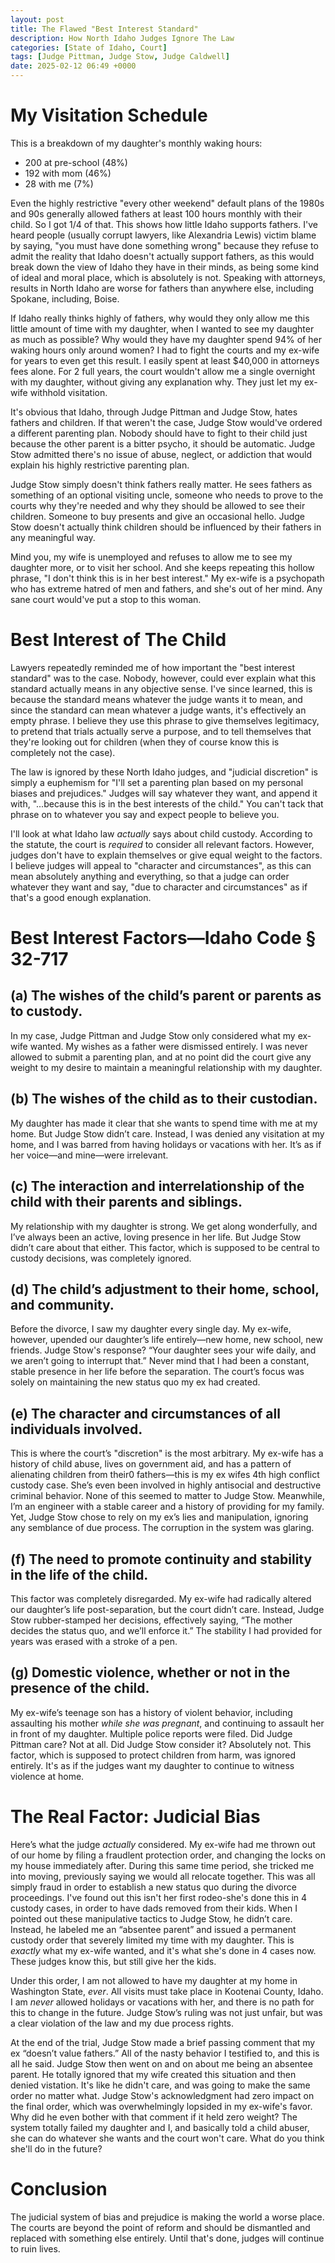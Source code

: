 ```yaml
---
layout: post
title: The Flawed "Best Interest Standard"
description: How North Idaho Judges Ignore The Law
categories: [State of Idaho, Court]
tags: [Judge Pittman, Judge Stow, Judge Caldwell]
date: 2025-02-12 06:49 +0000
---
```

# My Visitation Schedule

This is a breakdown of my daughter's monthly waking hours:

- 200 at pre-school (48%)
- 192 with mom (46%)
- 28 with me (7%)

Even the highly restrictive "every other weekend" default plans of the 1980s and 90s generally allowed fathers at least 100 hours monthly with their child. So I got 1/4 of that. This shows how little Idaho supports fathers. I've heard people (usually corrupt lawyers, like Alexandria Lewis) victim blame by saying, "you must have done something wrong" because they refuse to admit the reality that Idaho doesn't actually support fathers, as this would break down the view of Idaho they have in their minds, as being some kind of ideal and moral place, which is absolutely is not. Speaking with attorneys, results in North Idaho are worse for fathers than anywhere else, including Spokane, including, Boise.

If Idaho really thinks highly of fathers, why would they only allow me this little amount of time with my daughter, when I wanted to see my daughter as much as possible? Why would they have my daughter spend 94% of her waking hours only around women? I had to fight the courts and my ex-wife for years to even get this result. I easily spent at least $40,000 in attorneys fees alone. For 2 full years, the court wouldn't allow me a single overnight with my daughter, without giving any explanation why. They just let my ex-wife withhold visitation. 

It's obvious that Idaho, through Judge Pittman and Judge Stow, hates fathers and children. If that weren't the case, Judge Stow would've ordered a different parenting plan. Nobody should have to fight to their child just because the other parent is a bitter psycho, it should be automatic. Judge Stow admitted there's no issue of abuse, neglect, or addiction that would explain his highly restrictive parenting plan. 

Judge Stow simply doesn't think fathers really matter. He sees fathers as something of an optional visiting uncle, someone who needs to prove to the courts why they're needed and why they should be allowed to see their children. Someone to buy presents and give an occasional hello. Judge Stow doesn't actually think children should be influenced by their fathers in any meaningful way.

Mind you, my wife is unemployed and refuses to allow me to see my daughter more, or to visit her school. And she keeps repeating this hollow phrase, "I don't think this is in her best interest." My ex-wife is a psychopath who has extreme hatred of men and fathers, and she's out of her mind. Any sane court would've put a stop to this woman. 

# Best Interest of The Child

Lawyers repeatedly reminded me of how important the "best interest standard" was to the case. Nobody, however, could ever explain what this standard actually means in any objective sense. I've since learned, this is because the standard means whatever the judge wants it to mean, and since the standard can mean whatever a judge wants, it's effectively an empty phrase. I believe they use this phrase to give themselves legitimacy, to pretend that trials actually serve a purpose, and to tell themselves that they're looking out for children (when they of course know this is completely not the case). 

The law is ignored by these North Idaho judges, and "judicial discretion" is simply a euphemism for "I'll set a parenting plan based on my personal biases and prejudices." Judges will say whatever they want, and append it with, "...because this is in the best interests of the child." You can't tack that phrase on to whatever you say and expect people to believe you. 

I'll look at what Idaho law *actually* says about child custody. According to the statute, the court is *required* to consider all relevant factors. However, judges don't have to explain themselves or give equal weight to the factors. I believe judges will appeal to "character and circumstances", as this can mean absolutely anything and everything, so that a judge can order whatever they want and say, "due to character and circumstances" as if that's a good enough explanation.

# Best Interest Factors—Idaho Code § 32-717

## (a) The wishes of the child’s parent or parents as to custody.

In my case, Judge Pittman and Judge Stow only considered what my ex-wife wanted. My wishes as a father were dismissed entirely. I was never allowed to submit a parenting plan, and at no point did the court give any weight to my desire to maintain a meaningful relationship with my daughter.

## (b) The wishes of the child as to their custodian.

My daughter has made it clear that she wants to spend time with me at my home. But Judge Stow didn’t care. Instead, I was denied any visitation at my home, and I was barred from having holidays or vacations with her. It’s as if her voice—and mine—were irrelevant.

## (c) The interaction and interrelationship of the child with their parents and siblings.

My relationship with my daughter is strong. We get along wonderfully, and I’ve always been an active, loving presence in her life. But Judge Stow didn’t care about that either. This factor, which is supposed to be central to custody decisions, was completely ignored.

## (d) The child’s adjustment to their home, school, and community.

Before the divorce, I saw my daughter every single day. My ex-wife, however, upended our daughter’s life entirely—new home, new school, new friends. Judge Stow's response? “Your daughter sees your wife daily, and we aren’t going to interrupt that.” Never mind that I had been a constant, stable presence in her life before the separation. The court’s focus was solely on maintaining the new status quo my ex had created.

## (e) The character and circumstances of all individuals involved.

This is where the court’s "discretion" is the most arbitrary. My ex-wife has a history of child abuse, lives on government aid, and has a pattern of alienating children from their0 fathers—this is my ex wifes 4th high conflict custody case. She’s even been involved in highly antisocial and destructive criminal behavior. None of this seemed to matter to Judge Stow. Meanwhile, I’m an engineer with a stable career and a history of providing for my family. Yet, Judge Stow chose to rely on my ex’s lies and manipulation, ignoring any semblance of due process. The corruption in the system was glaring.

## (f) The need to promote continuity and stability in the life of the child.

This factor was completely disregarded. My ex-wife had radically altered our daughter’s life post-separation, but the court didn’t care. Instead, Judge Stow rubber-stamped her decisions, effectively saying, “The mother decides the status quo, and we’ll enforce it.” The stability I had provided for years was erased with a stroke of a pen.

## (g) Domestic violence, whether or not in the presence of the child.

My ex-wife’s teenage son has a history of violent behavior, including assaulting his mother *while she was pregnant*, and continuing to assault her in front of my daughter. Multiple police reports were filed. Did Judge Pittman care? Not at all. Did Judge Stow consider it? Absolutely not. This factor, which is supposed to protect children from harm, was ignored entirely. It's as if the judges want my daughter to continue to witness violence at home.

# The Real Factor: Judicial Bias  

Here’s what the judge *actually* considered. My ex-wife had me thrown out of our home by filing a fraudlent protection order, and changing the locks on my house immediately after. During this same time period, she tricked me into moving, previously saying we would all relocate together. This was all simply fraud in order to establish a new status quo during the divorce proceedings. I've found out this isn't her first rodeo-she's done this in 4 custody cases, in order to have dads removed from their kids. When I pointed out these manipulative tactics to Judge Stow, he didn’t care. Instead, he labeled me an “absentee parent” and issued a permanent custody order that severely limited my time with my daughter. This is *exactly* what my ex-wife wanted, and it's what she's done in 4 cases now. These judges know this, but still give her the kids. 

Under this order, I am not allowed to have my daughter at my home in Washington State, *ever*. All visits must take place in Kootenai County, Idaho. I am *never* allowed holidays or vacations with her, and there is no path for this to change in the future. Judge Stow’s ruling was not just unfair, but was a clear violation of the law and my due process rights.

At the end of the trial, Judge Stow made a brief passing comment that my ex “doesn’t value fathers.” All of the nasty behavior I testified to, and this is all he said. Judge Stow then went on and on about me being an absentee parent. He totally ignored that my wife created this situation and then denied vistation. It's like he didn't care, and was going to make the same order no matter what. Judge Stow's acknowledgment had zero impact on the final order, which was overwhelmingly lopsided in my ex-wife's favor. Why did he even bother with that comment if it held zero weight? The system totally failed my daughter and I, and basically told a child abuser, she can do whatever she wants and the court won't care. What do you think she'll do in the future?

# Conclusion

The judicial system of bias and prejudice is making the world a worse place. The courts are beyond the point of reform and should be dismantled and replaced with something else entirely. Until that's done, judges will continue to ruin lives.
